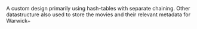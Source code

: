 A custom design primarily using hash-tables with separate chaining. Other datastructure also used to store the movies and their relevant metadata for Warwick+
